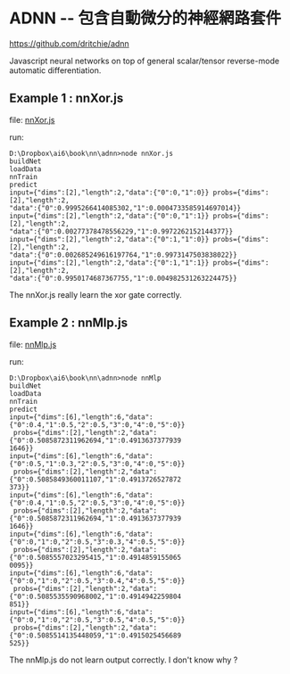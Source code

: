# ADNN -- 包含自動微分的神經網路套件

https://github.com/dritchie/adnn

Javascript neural networks on top of general scalar/tensor reverse-mode automatic differentiation.

## Example 1 : nnXor.js

file: [nnXor.js](nnXor.js)

run: 

```
D:\Dropbox\ai6\book\nn\adnn>node nnXor.js
buildNet
loadData
nnTrain
predict
input={"dims":[2],"length":2,"data":{"0":0,"1":0}} probs={"dims":[2],"length":2,
"data":{"0":0.9995266414085302,"1":0.0004733585914697014}}
input={"dims":[2],"length":2,"data":{"0":0,"1":1}} probs={"dims":[2],"length":2,
"data":{"0":0.00277378478556229,"1":0.9972262152144377}}
input={"dims":[2],"length":2,"data":{"0":1,"1":0}} probs={"dims":[2],"length":2,
"data":{"0":0.002685249616197764,"1":0.9973147503838022}}
input={"dims":[2],"length":2,"data":{"0":1,"1":1}} probs={"dims":[2],"length":2,
"data":{"0":0.9950174687367755,"1":0.004982531263224475}}
```

The nnXor.js really learn the xor gate correctly.

## Example 2 : nnMlp.js

file: [nnMlp.js](nnMlp.js)

run: 

```
D:\Dropbox\ai6\book\nn\adnn>node nnMlp
buildNet
loadData
nnTrain
predict
input={"dims":[6],"length":6,"data":{"0":0.4,"1":0.5,"2":0.5,"3":0,"4":0,"5":0}}
 probs={"dims":[2],"length":2,"data":{"0":0.5085872311962694,"1":0.4913637377939
1646}}
input={"dims":[6],"length":6,"data":{"0":0.5,"1":0.3,"2":0.5,"3":0,"4":0,"5":0}}
 probs={"dims":[2],"length":2,"data":{"0":0.5085849360011107,"1":0.4913726527872
373}}
input={"dims":[6],"length":6,"data":{"0":0.4,"1":0.5,"2":0.5,"3":0,"4":0,"5":0}}
 probs={"dims":[2],"length":2,"data":{"0":0.5085872311962694,"1":0.4913637377939
1646}}
input={"dims":[6],"length":6,"data":{"0":0,"1":0,"2":0.5,"3":0.3,"4":0.5,"5":0}}
 probs={"dims":[2],"length":2,"data":{"0":0.5085557023295415,"1":0.4914859155065
0095}}
input={"dims":[6],"length":6,"data":{"0":0,"1":0,"2":0.5,"3":0.4,"4":0.5,"5":0}}
 probs={"dims":[2],"length":2,"data":{"0":0.5085535590968002,"1":0.4914942259804
851}}
input={"dims":[6],"length":6,"data":{"0":0,"1":0,"2":0.5,"3":0.5,"4":0.5,"5":0}}
 probs={"dims":[2],"length":2,"data":{"0":0.5085514135448059,"1":0.4915025456689
525}}
```

The nnMlp.js do not learn output correctly. I don't know why ?



